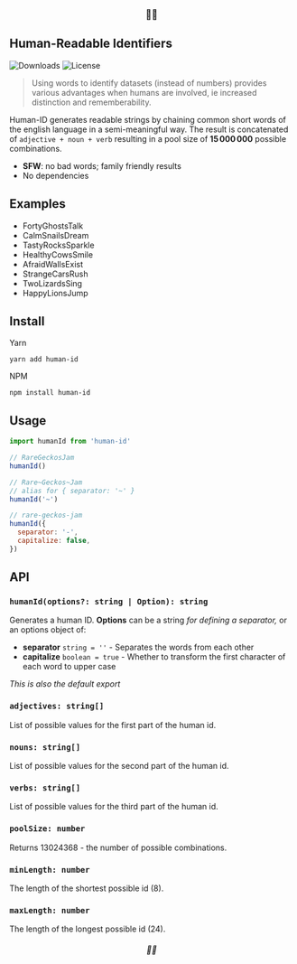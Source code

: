 <h3 align="center">💃🆔</h3>

## Human-Readable Identifiers

![Downloads](https://img.shields.io/npm/dm/human-id)
![License](https://img.shields.io/npm/l/human-id)

> Using words to identify datasets (instead of numbers) provides various advantages when humans are involved, ie increased distinction and rememberability.

Human-ID generates readable strings by chaining common short words of the english language in a semi-meaningful way.
The result is concatenated of `adjective + noun + verb` resulting in a pool size of **15 000 000** possible combinations.

- **SFW**: no bad words; family friendly results
- No dependencies

## Examples

- FortyGhostsTalk
- CalmSnailsDream
- TastyRocksSparkle
- HealthyCowsSmile
- AfraidWallsExist
- StrangeCarsRush
- TwoLizardsSing
- HappyLionsJump

## Install

Yarn
```
yarn add human-id
```

NPM
```
npm install human-id
```

## Usage

```js
import humanId from 'human-id'

// RareGeckosJam
humanId()

// Rare~Geckos~Jam
// alias for { separator: '~' }
humanId('~')

// rare-geckos-jam
humanId({
  separator: '-',
  capitalize: false,
})
```

## API

### `humanId(options?: string | Option): string`
Generates a human ID. **Options** can be a string *for defining a separator,* or an options object of:
- **separator** `string = ''` - Separates the words from each other
- **capitalize** `boolean = true` - Whether to transform the first character of each word to upper case

*This is also the default export*

### `adjectives: string[]`
List of possible values for the first part of the human id.

### `nouns: string[]`
List of possible values for the second part of the human id.

### `verbs: string[]`
List of possible values for the third part of the human id.

### `poolSize: number`
Returns 13024368 - the number of possible combinations.

### `minLength: number` 
The length of the shortest possible id (8).

### `maxLength: number` 
The length of the longest possible id (24).

<h6 align="center">💃🆔</h6>
